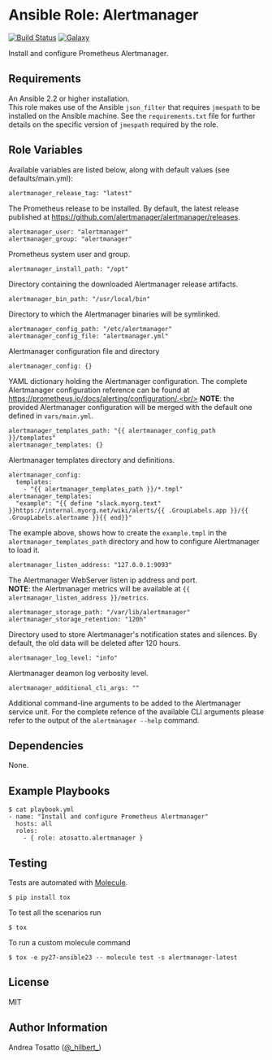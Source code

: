 Ansible Role: Alertmanager
==========================

[![Build Status](https://travis-ci.org/atosatto/ansible-alertmanager.svg?branch=master)](https://travis-ci.org/atosatto/ansible-alertmanager)
[![Galaxy](https://img.shields.io/badge/galaxy-atosatto.alertmanager-blue.svg?style=flat-square)](https://galaxy.ansible.com/atosatto/alertmanager)

Install and configure Prometheus Alertmanager.

Requirements
------------

An Ansible 2.2 or higher installation.<br />
This role makes use of the Ansible `json_filter` that requires `jmespath` to be installed on the Ansible machine.
See the `requirements.txt` file for further details on the specific version of `jmespath` required by the role.

Role Variables
--------------

Available variables are listed below, along with default values (see defaults/main.yml):

    alertmanager_release_tag: "latest"

The Prometheus release to be installed.
By default, the latest release published at https://github.com/alertmanager/alertmanager/releases.

    alertmanager_user: "alertmanager"
    alertmanager_group: "alertmanager"

Prometheus system user and group.

    alertmanager_install_path: "/opt"

Directory containing the downloaded Alertmanager release artifacts.

    alertmanager_bin_path: "/usr/local/bin"

Directory to which the Alertmanager binaries will be symlinked.

    alertmanager_config_path: "/etc/alertmanager"
    alertmanager_config_file: "alertmanager.yml"

Alertmanager configuration file and directory

    alertmanager_config: {}

YAML dictionary holding the Alertmanager configuration.
The complete Alertmanager configuration reference can be found at
https://prometheus.io/docs/alerting/configuration/.<br/>
**NOTE**: the provided Alertmanager configuration will be merged with the default one defined in `vars/main.yml`.

    alertmanager_templates_path: "{{ alertmanager_config_path }}/templates"
    alertmanager_templates: {}

Alertmanager templates directory and definitions.

    alertmanager_config:
      templates:
        - "{{ alertmanager_templates_path }}/*.tmpl"
    alertmanager_templates:
      "example": "{{ define "slack.myorg.text" }}https://internal.myorg.net/wiki/alerts/{{ .GroupLabels.app }}/{{ .GroupLabels.alertname }}{{ end}}"

The example above, shows how to create the `example.tmpl` in the `alertmanager_templates_path` directory and how to configure Alertmanager to load it.

    alertmanager_listen_address: "127.0.0.1:9093"

The Alertmanager WebServer listen ip address and port.<br/>
**NOTE**: the Alertmanager metrics will be available at `{{ alertmanager_listen_address }}/metrics`.

    alertmanager_storage_path: "/var/lib/alertmanager"
    alertmanager_storage_retention: "120h"

Directory used to store Alertmanager's notification states and silences.
By default, the old data will be deleted after 120 hours.

    alertmanager_log_level: "info"

Alertmanager deamon log verbosity level.

    alertmanager_additional_cli_args: ""

Additional command-line arguments to be added to the Alertmanager service unit.
For the complete refence of the available CLI arguments please refer to the output
of the `alertmanager --help` command.

Dependencies
------------

None.

Example Playbooks
-----------------

    $ cat playbook.yml
    - name: "Install and configure Prometheus Alertmanager"
      hosts: all
      roles:
        - { role: atosatto.alertmanager }

Testing
-------

Tests are automated with [Molecule](http://molecule.readthedocs.org/en/latest/).

    $ pip install tox

To test all the scenarios run

    $ tox

To run a custom molecule command

    $ tox -e py27-ansible23 -- molecule test -s alertmanager-latest

License
-------

MIT

Author Information
------------------

Andrea Tosatto ([@\_hilbert\_](https://twitter.com/_hilbert_))
